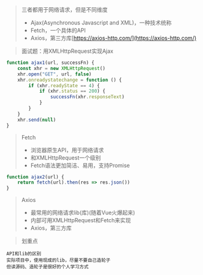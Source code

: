 > 三者都用于网络请求，但是不同维度
>  - Ajax(Asynchronous Javascript and XML)，一种技术统称
> - Fetch，一个具体的API
> - Axios，第三方库[https://axios-http.com/](https://axios-http.com/)

> 面试题：用XMLHttpRequest实现Ajax

```javascript
function ajax1(url, successFn) {
    const xhr = new XMLHttpRequest()
    xhr.open("GET", url, false)
    xhr.onreadystatechange = function () {
        if (xhr.readyState == 4) {
            if (xhr.status == 200) {
                successFn(xhr.responseText)
            }
        }
    }
    xhr.send(null)
}
```

> Fetch
> - 浏览器原生API，用于网络请求
> - 和XMLHttpRequest一个级别
> - Fetch语法更加简洁、易用，支持Promise

```javascript
function ajax2(url) {
    return fetch(url).then(res => res.json())
}
```

> Axios
> - 最常用的网络请求lib(库)(随着Vue火爆起来)
> - 内部可用XMLHttpRequest和Fetch来实现
> - Axios，第三方库

> 划重点

```
API和lib的区别
实际项目中，使用现成的lib，尽量不要自己造轮子
但读源码、造轮子是很好的个人学习方式
```